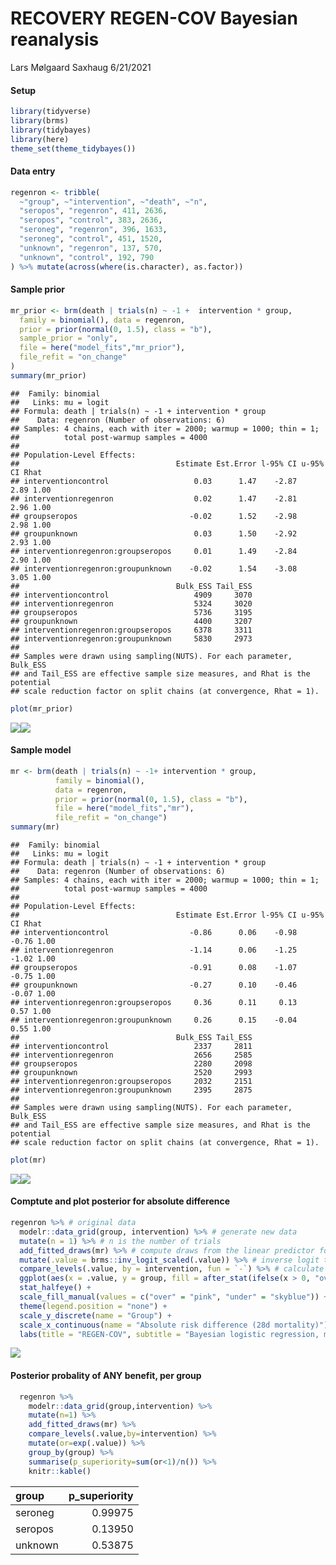 RECOVERY REGEN-COV Bayesian reanalysis
================
Lars Mølgaard Saxhaug
6/21/2021

#### Setup

``` r
library(tidyverse)
library(brms)
library(tidybayes)
library(here)
theme_set(theme_tidybayes())
```

#### Data entry

``` r
regenron <- tribble(
  ~"group", ~"intervention", ~"death", ~"n",
  "seropos", "regenron", 411, 2636,
  "seropos", "control", 383, 2636,
  "seroneg", "regenron", 396, 1633,
  "seroneg", "control", 451, 1520,
  "unknown", "regenron", 137, 570,
  "unknown", "control", 192, 790
) %>% mutate(across(where(is.character), as.factor))
```

#### Sample prior

``` r
mr_prior <- brm(death | trials(n) ~ -1 +  intervention * group,
  family = binomial(), data = regenron,
  prior = prior(normal(0, 1.5), class = "b"),
  sample_prior = "only",
  file = here("model_fits","mr_prior"),
  file_refit = "on_change"
)
summary(mr_prior)
```

    ##  Family: binomial 
    ##   Links: mu = logit 
    ## Formula: death | trials(n) ~ -1 + intervention * group 
    ##    Data: regenron (Number of observations: 6) 
    ## Samples: 4 chains, each with iter = 2000; warmup = 1000; thin = 1;
    ##          total post-warmup samples = 4000
    ## 
    ## Population-Level Effects: 
    ##                                   Estimate Est.Error l-95% CI u-95% CI Rhat
    ## interventioncontrol                   0.03      1.47    -2.87     2.89 1.00
    ## interventionregenron                  0.02      1.47    -2.81     2.96 1.00
    ## groupseropos                         -0.02      1.52    -2.98     2.98 1.00
    ## groupunknown                          0.03      1.50    -2.92     2.93 1.00
    ## interventionregenron:groupseropos     0.01      1.49    -2.84     2.90 1.00
    ## interventionregenron:groupunknown    -0.02      1.54    -3.08     3.05 1.00
    ##                                   Bulk_ESS Tail_ESS
    ## interventioncontrol                   4909     3070
    ## interventionregenron                  5324     3020
    ## groupseropos                          5736     3195
    ## groupunknown                          4400     3207
    ## interventionregenron:groupseropos     6378     3311
    ## interventionregenron:groupunknown     5830     2973
    ## 
    ## Samples were drawn using sampling(NUTS). For each parameter, Bulk_ESS
    ## and Tail_ESS are effective sample size measures, and Rhat is the potential
    ## scale reduction factor on split chains (at convergence, Rhat = 1).

``` r
plot(mr_prior)
```

![](README_files/figure-gfm/prior_sampling-1.png)<!-- -->![](README_files/figure-gfm/prior_sampling-2.png)<!-- -->

#### Sample model

``` r
mr <- brm(death | trials(n) ~ -1+ intervention * group, 
          family = binomial(), 
          data = regenron, 
          prior = prior(normal(0, 1.5), class = "b"),
          file = here("model_fits","mr"),
          file_refit = "on_change")
summary(mr)
```

    ##  Family: binomial 
    ##   Links: mu = logit 
    ## Formula: death | trials(n) ~ -1 + intervention * group 
    ##    Data: regenron (Number of observations: 6) 
    ## Samples: 4 chains, each with iter = 2000; warmup = 1000; thin = 1;
    ##          total post-warmup samples = 4000
    ## 
    ## Population-Level Effects: 
    ##                                   Estimate Est.Error l-95% CI u-95% CI Rhat
    ## interventioncontrol                  -0.86      0.06    -0.98    -0.76 1.00
    ## interventionregenron                 -1.14      0.06    -1.25    -1.02 1.00
    ## groupseropos                         -0.91      0.08    -1.07    -0.75 1.00
    ## groupunknown                         -0.27      0.10    -0.46    -0.07 1.00
    ## interventionregenron:groupseropos     0.36      0.11     0.13     0.57 1.00
    ## interventionregenron:groupunknown     0.26      0.15    -0.04     0.55 1.00
    ##                                   Bulk_ESS Tail_ESS
    ## interventioncontrol                   2337     2811
    ## interventionregenron                  2656     2585
    ## groupseropos                          2280     2098
    ## groupunknown                          2520     2993
    ## interventionregenron:groupseropos     2032     2151
    ## interventionregenron:groupunknown     2395     2875
    ## 
    ## Samples were drawn using sampling(NUTS). For each parameter, Bulk_ESS
    ## and Tail_ESS are effective sample size measures, and Rhat is the potential
    ## scale reduction factor on split chains (at convergence, Rhat = 1).

``` r
plot(mr)
```

![](README_files/figure-gfm/model_sampling-1.png)<!-- -->![](README_files/figure-gfm/model_sampling-2.png)<!-- -->

#### Comptute and plot posterior for absolute difference

``` r
regenron %>% # original data
  modelr::data_grid(group, intervention) %>% # generate new data
  mutate(n = 1) %>% # n is the number of trials
  add_fitted_draws(mr) %>% # compute draws from the linear predictor for model `mr`, replace with `mr_prior` for prior prediction
  mutate(.value = brms::inv_logit_scaled(.value)) %>% # inverse logit transformation to probability scale
  compare_levels(.value, by = intervention, fun = `-`) %>% # calculate absolute risk reduction per group
  ggplot(aes(x = .value, y = group, fill = after_stat(ifelse(x > 0, "over", "under")))) +
  stat_halfeye() +
  scale_fill_manual(values = c("over" = "pink", "under" = "skyblue")) +
  theme(legend.position = "none") +
  scale_y_discrete(name = "Group") +
  scale_x_continuous(name = "Absolute risk difference (28d mortality)") +
  labs(title = "REGEN-COV", subtitle = "Bayesian logistic regression, minimally informative sceptical prior", caption = "@load_dependent")
```

![](README_files/figure-gfm/unnamed-chunk-1-1.png)<!-- -->

#### Posterior probality of ANY benefit, per group

``` r
  regenron %>% 
    modelr::data_grid(group,intervention) %>% 
    mutate(n=1) %>% 
    add_fitted_draws(mr) %>% 
    compare_levels(.value,by=intervention) %>% 
    mutate(or=exp(.value)) %>% 
    group_by(group) %>% 
    summarise(p_superiority=sum(or<1)/n()) %>% 
    knitr::kable()
```

| group   | p\_superiority |
| :------ | -------------: |
| seroneg |        0.99975 |
| seropos |        0.13950 |
| unknown |        0.53875 |
